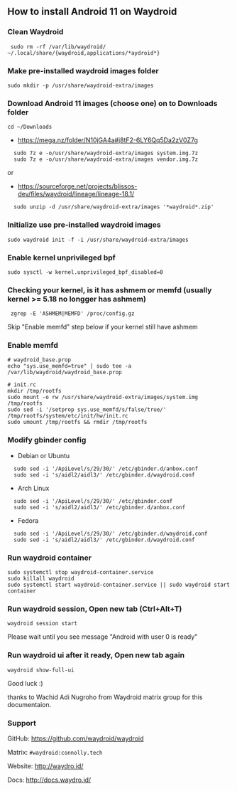 ## How to install Android 11 on Waydroid

### Clean Waydroid
```
 sudo rm -rf /var/lib/waydroid/ ~/.local/share/{waydroid,applications/*aydroid*}
```

### Make pre-installed waydroid images folder
```
sudo mkdir -p /usr/share/waydroid-extra/images
```

### Download Android 11 images (choose one) on to Downloads folder
```
cd ~/Downloads
```
- https://mega.nz/folder/N10jGA4a#j8tF2-6LY6Qq5Da2zV0Z7g
```
  sudo 7z e -o/usr/share/waydroid-extra/images system.img.7z
  sudo 7z e -o/usr/share/waydroid-extra/images vendor.img.7z
```
  or

- https://sourceforge.net/projects/blissos-dev/files/waydroid/lineage/lineage-18.1/
```
  sudo unzip -d /usr/share/waydroid-extra/images '*waydroid*.zip'
```

### Initialize use pre-installed waydroid images
```
sudo waydroid init -f -i /usr/share/waydroid-extra/images
```

### Enable kernel unprivileged bpf
```
sudo sysctl -w kernel.unprivileged_bpf_disabled=0
```

### Checking your kernel, is it has ashmem or memfd (usually kernel >= 5.18 no longger has ashmem)
```
 zgrep -E 'ASHMEM|MEMFD' /proc/config.gz
```
Skip "Enable memfd" step below if your kernel still have ashmem


### Enable memfd
```
# waydroid_base.prop
echo "sys.use_memfd=true" | sudo tee -a /var/lib/waydroid/waydroid_base.prop

# init.rc
mkdir /tmp/rootfs
sudo mount -o rw /usr/share/waydroid-extra/images/system.img /tmp/rootfs
sudo sed -i '/setprop sys.use_memfd/s/false/true/' /tmp/rootfs/system/etc/init/hw/init.rc
sudo umount /tmp/rootfs && rmdir /tmp/rootfs 
```


### Modify gbinder config
- Debian or Ubuntu
```
  sudo sed -i '/ApiLevel/s/29/30/' /etc/gbinder.d/anbox.conf
  sudo sed -i 's/aidl2/aidl3/' /etc/gbinder.d/waydroid.conf
```

- Arch Linux
```
  sudo sed -i '/ApiLevel/s/29/30/' /etc/gbinder.conf
  sudo sed -i 's/aidl2/aidl3/' /etc/gbinder.d/anbox.conf
```

- Fedora
```
  sudo sed -i '/ApiLevel/s/29/30/' /etc/gbinder.d/waydroid.conf
  sudo sed -i 's/aidl2/aidl3/' /etc/gbinder.d/waydroid.conf
```

### Run waydroid container
```
sudo systemctl stop waydroid-container.service
sudo killall waydroid
sudo systemctl start waydroid-container.service || sudo waydroid start container
```

### Run waydroid session, Open new tab (Ctrl+Alt+T)
```
waydroid session start
```

Please wait until you see message "Android with user 0 is ready"

### Run waydroid ui after it ready, Open new tab again
```
waydroid show-full-ui
```


Good luck :)


thanks to Wachid Adi Nugroho from Waydroid matrix group for this documentaion.

### Support

GitHub: https://github.com/waydroid/waydroid

Matrix: `#waydroid:connolly.tech`

Website: http://waydro.id/

Docs: http://docs.waydro.id/

